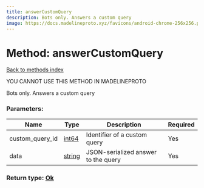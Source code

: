 ```yaml
---
title: answerCustomQuery
description: Bots only. Answers a custom query
image: https://docs.madelineproto.xyz/favicons/android-chrome-256x256.png
---
```

# Method: answerCustomQuery  
[Back to methods index](index.md)


YOU CANNOT USE THIS METHOD IN MADELINEPROTO


Bots only. Answers a custom query

### Parameters:

| Name     |    Type       | Description | Required |
|----------|---------------|-------------|----------|
|custom\_query\_id|[int64](../constructors/int64.md) | Identifier of a custom query | Yes|
|data|[string](../types/string.md) | JSON-serialized answer to the query | Yes|


### Return type: [Ok](../types/Ok.md)

